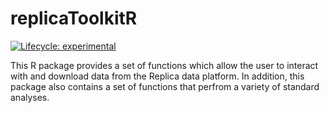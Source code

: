 # replicaToolkitR

[![Lifecycle:
experimental](https://img.shields.io/badge/lifecycle-experimental-orange.svg)](https://www.tidyverse.org/lifecycle/#experimental)
<!-- badges: end -->

This R package provides a set of functions which allow the user to interact with and download data from the Replica data platform. In addition, this package also contains a set of functions that perfrom a variety of standard analyses.
